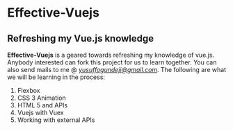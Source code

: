 # Effective-Vuejs
## Refreshing my Vue.js knowledge

**Effective-Vuejs** is a geared towards refreshing my knowledge of vue.js. Anybody interested can fork this project for us to learn together. You can also send mails to me @ *yusuffogundeji@gmail.com*.
 The following are what we will be learning in the process:

 1. Flexbox
 2. CSS 3 Animation
 3. HTML 5 and APIs 
 4. Vuejs with Vuex
 5. Working with external APIs

 [^1]: Make sure to say hi to me...
